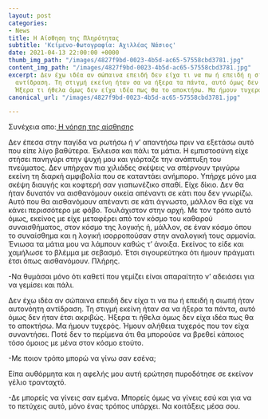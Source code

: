 ```yaml
---
layout: post
categories:
- News
title: Η Αίσθηση της Πληρότητας
subtitle: 'Κείμενο-Φωτογραφία: Αχιλλέας Νάσιος'
date: 2021-04-13 22:00:00 +0000
thumb_img_path: "/images/4827f9bd-0023-4b5d-ac65-57558cbd3781.jpg"
content_img_path: "/images/4827f9bd-0023-4b5d-ac65-57558cbd3781.jpg"
excerpt: Δεν έχω ιδέα αν σώπαινα επειδή δεν είχα τι να πω ή επειδή η σιωπή ήταν αυτονόητη
  αντίδραση. Τη στιγμή εκείνη ήταν σα να ήξερα τα πάντα, αυτό όμως δεν ήταν έτσι ακριβώς.
  Ήξερα τι ήθελα όμως δεν είχα ιδέα πως θα το αποκτήσω. Μα ήμουν τυχερός...
canonical_url: "/images/4827f9bd-0023-4b5d-ac65-57558cbd3781.jpg"

---
```

Συνέχεια απο:<a href="https://hocusphotus.com/posts/anodus-55/" target="blank"> Η νόηση της αίσθησης</a>

Δεν έπεσα στην παγίδα να ρωτήσω ή ν’ απαντήσω πριν να εξετάσω αυτό που είπε λίγο βαθύτερα. Έκλεισα και πάλι τα μάτια. Η εμπιστοσύνη είχε στήσει πανηγύρι στην ψυχή μου και γιόρταζε την ανάπτυξη του πνεύματος. Δεν υπήρχαν πια χιλιάδες σκέψεις να σπέρνουν τριγύρω εκείνη τη διαρκή αμφιβολία που σε καταντάει ανήμπορο. Υπήρχε μόνο μια σκέψη διαυγής και κοφτερή σαν γιαπωνέζικο σπαθί. Είχε δίκιο. Δεν θα ήταν δυνατόν να αισθανόμουν οικεία απέναντι σε κάτι που δεν γνωρίζω. Αυτό που θα αισθανόμουν απέναντι σε κάτι άγνωστο, μάλλον θα είχε να κάνει περισσότερο με φόβο. Τουλάχιστον στην αρχή. Με τον τρόπο αυτό όμως, εκείνος με είχε μεταφέρει από τον κόσμο του καθαρού συναισθήματος, στον κόσμο της λογικής ή, μάλλον, σε έναν κόσμο όπου το συναίσθημα και η λογική ισορροπούσαν στην αναλογική τους αρμονία. Ένιωσα τα μάτια μου να λάμπουν καθώς τ’ άνοιξα. Εκείνος το είδε και χαμήλωσε το βλέμμα με σεβασμό. Έτσι σιγουρεύτηκα ότι ήμουν πράγματι έτσι όπως αισθανόμουν. Πλήρης.

\-Να θυμάσαι μόνο ότι καθετί που γεμίζει είναι απαραίτητο ν’ αδειάσει για να γεμίσει και πάλι.

Δεν έχω ιδέα αν σώπαινα επειδή δεν είχα τι να πω ή επειδή η σιωπή ήταν αυτονόητη αντίδραση. Τη στιγμή εκείνη ήταν σα να ήξερα τα πάντα, αυτό όμως δεν ήταν έτσι ακριβώς. Ήξερα τι ήθελα όμως δεν είχα ιδέα πως θα το αποκτήσω. Μα ήμουν τυχερός. Ήμουν αλήθεια τυχερός που τον είχα συναντήσει. Ποτέ δεν το περίμενα ότι θα μπορούσε να βρεθεί κάποιος τόσο όμοιος με μένα στον κόσμο ετούτο.

\-Με ποιον τρόπο μπορώ να γίνω σαν εσένα;

Είπα αυθόρμητα και η αφελής μου αυτή ερώτηση πυροδότησε σε εκείνον γέλιο τρανταχτό.

\-Δε μπορείς να γίνεις σαν εμένα. Μπορείς όμως να γίνεις εσύ και για να το πετύχεις αυτό, μόνο ένας τρόπος υπάρχει. Να κοιτάξεις μέσα σου.